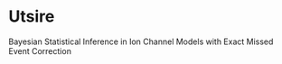 Utsire
======

Bayesian Statistical Inference in Ion Channel Models with Exact Missed Event Correction
